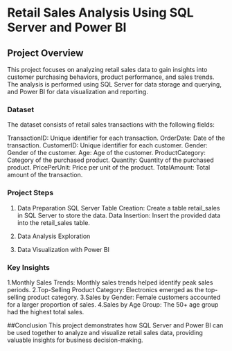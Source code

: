 # Retail Sales Analysis Using SQL Server and Power BI

## Project Overview
This project focuses on analyzing retail sales data to gain insights into customer purchasing behaviors, product performance, and sales trends. The analysis is performed using SQL Server for data storage and querying, and Power BI for data visualization and reporting.

### Dataset
The dataset consists of retail sales transactions with the following fields:

TransactionID: Unique identifier for each transaction.
OrderDate: Date of the transaction.
CustomerID: Unique identifier for each customer.
Gender: Gender of the customer.
Age: Age of the customer.
ProductCategory: Category of the purchased product.
Quantity: Quantity of the purchased product.
PricePerUnit: Price per unit of the product.
TotalAmount: Total amount of the transaction.

### Project Steps

1. Data Preparation
SQL Server Table Creation: Create a table retail_sales in SQL Server to store the data.
Data Insertion: Insert the provided data into the retail_sales table.

2. Data Analysis Exploration

3. Data Visualization with Power BI

### Key Insights
>
1.Monthly Sales Trends: Monthly sales trends helped identify peak sales periods.
2.Top-Selling Product Category: Electronics emerged as the top-selling product category.
3.Sales by Gender: Female customers accounted for a larger proportion of sales.
4.Sales by Age Group: The 50+ age group had the highest total sales.

##Conclusion
This project demonstrates how SQL Server and Power BI can be used together to analyze and visualize retail sales data, providing valuable insights for business decision-making.

